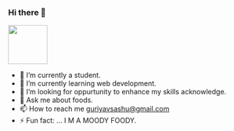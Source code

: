 ### Hi there 👋


<img src="https://media.giphy.com/media/WUlplcMpOCEmTGBtBW/giphy.gif" width="80">



- 🔭 I’m currently a student.
- 🌱 I’m currently learning web development.
- 👯 I’m looking for oppurtunity to enhance my skills acknowledge. 
- 💬 Ask me about foods.
- 📫 How to reach me guriyavsashu@gmail.com
- ⚡ Fun fact: ... I M A MOODY FOODY.

